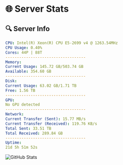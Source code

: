 # 🌐 Server Stats
## 🔍 Server Info
```yaml
CPU: Intel(R) Xeon(R) CPU E5-2699 v4 @ 1263.54MHz
CPU Usage: 0.40%
Cores: 44P | 88T
-----------------------------------
Memory:
Current Usage: 145.72 GB/503.74 GB
Available: 354.60 GB
-----------------------------------
Disk:
Current Usage: 63.02 GB/1.71 TB
Free: 1.56 TB
-----------------------------------
GPU:
No GPU detected
-----------------------------------
Network:
Current Transfer (Sent): 15.77 MB/s
Current Transfer (Received): 119.76 KB/s
Total Sent: 33.51 TB
Total Received: 289.84 GB
-----------------------------------
Uptime:
21d 5h 51m 52s
```
![GitHub Stats](https://img.shields.io/badge/Updated-2025-03-29_03:14:41-blue)